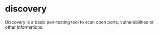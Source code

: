 # discovery
Discovery is a basic pen-testing tool to scan open ports, vulnerabilities or other informations.
